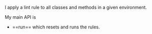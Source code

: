 I apply a lint rule to all classes and methods in a given environment.

My main API is 

- ==run== which resets and runs the rules.